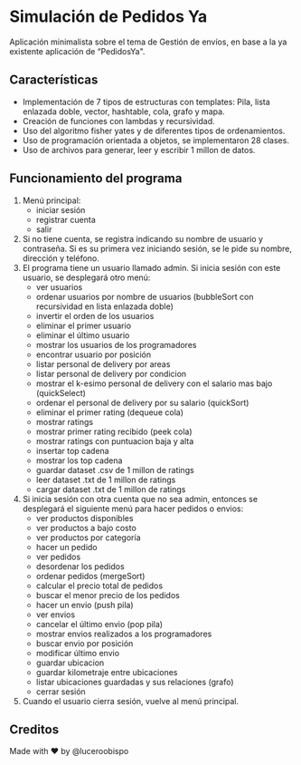# Simulación de Pedidos Ya

Aplicación minimalista sobre el tema de Gestión de envíos, en base a la ya existente aplicación de “PedidosYa".

## Características
- Implementación de 7 tipos de estructuras con templates: Pila, lista enlazada doble, vector, hashtable, cola, grafo y mapa.
- Creación de funciones con lambdas y recursividad.
- Uso del algoritmo fisher yates y de diferentes tipos de ordenamientos.
- Uso de programación orientada a objetos, se implementaron 28 clases.
- Uso de archivos para generar, leer y escribir 1 millon de datos.

## Funcionamiento del programa
1. Menú principal: 
   - iniciar sesión
   - registrar cuenta
   - salir
2. Si no tiene cuenta, se registra indicando su nombre de usuario y contraseña. Si es su primera vez iniciando sesión, se le pide su nombre, dirección y teléfono.
3. El programa tiene un usuario llamado admin. Si inicia sesión con este usuario, se desplegará otro menú: 
   - ver usuarios
   - ordenar usuarios por nombre de usuarios (bubbleSort con recursividad en lista enlazada doble)
   - invertir el orden de los usuarios
   - eliminar el primer usuario
   - eliminar el último usuario
   - mostrar los usuarios de los programadores 
   - encontrar usuario por posición
   - listar personal de delivery por areas
   - listar personal de delivery por condicion
   - mostrar el k-esimo personal de delivery con el salario mas bajo (quickSelect)
   - ordenar el personal de delivery por su salario (quickSort)
   - eliminar el primer rating (dequeue cola)
   - mostrar ratings
   - mostrar primer rating recibido (peek cola)
   - mostrar ratings con puntuacion baja y alta
   - insertar top cadena
   - mostrar los top cadena
   - guardar dataset .csv de 1 millon de ratings
   - leer dataset .txt de 1 millon de ratings
   - cargar dataset .txt de 1 millon de ratings
4. Si inicia sesión con otra cuenta que no sea admin, entonces se desplegará el siguiente menú para hacer pedidos o envios: 
   - ver productos disponibles
   - ver productos a bajo costo
   - ver productos por categoría
   - hacer un pedido
   - ver pedidos
   - desordenar los pedidos
   - ordenar pedidos (mergeSort)
   - calcular el precio total de pedidos
   - buscar el menor precio de los pedidos
   - hacer un envio (push pila)
   - ver envios
   - cancelar el último envio (pop pila)
   - mostrar envios realizados a los programadores
   - buscar envio por posición
   - modificar último envio
   - guardar ubicacion
   - guardar kilometraje entre ubicaciones
   - listar ubicaciones guardadas y sus relaciones (grafo)
   - cerrar sesión
5. Cuando el usuario cierra sesión, vuelve al menú principal.

## Creditos
Made with ❤️ by @luceroobispo


